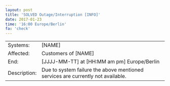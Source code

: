 ```yaml
---
layout: post
title: 'SOLVED Outage/Interruption [INFO]'
date: 2017-01-23
time: '16:00 Europe/Berlin'
fa: 'check'
---
```


|              |                                                                                 |
| ------------ | ------------------------------------------------------------------------------- |
| Systems:     | [NAME]                                                                          |
| Affected:    | Customers of [NAME]                                                             |
| End:         | [JJJJ-MM-TT] at [HH:MM am pm] Europe/Berlin                                     |
| Description: | Due to system failure the above mentioned services are currently not available. |
